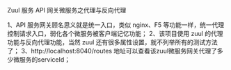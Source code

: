 Zuul 服务 API 网关微服务之代理与反向代理

1、API 服务网关顾名思义就是统一入口，类似 nginx、F5 等功能一样，统一代理控制请求入口，弱化各个微服务被客户端记忆功能；
2、该项目使用 zuul 的代理功能与反向代理功能，当然 zuul 还有很多属性设置，就不列举所有的测试方法了；
3、http://localhost:8040/routes 地址可以查看该zuul微服务网关代理了多少微服务的serviceId；